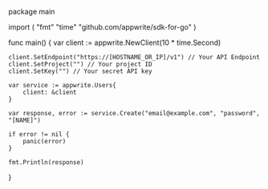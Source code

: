 package main

import (
    "fmt"
    "time"
    "github.com/appwrite/sdk-for-go"
)

func main() {
    var client := appwrite.NewClient(10 * time.Second)

    client.SetEndpoint("https://[HOSTNAME_OR_IP]/v1") // Your API Endpoint
    client.SetProject("") // Your project ID
    client.SetKey("") // Your secret API key

    var service := appwrite.Users{
        client: &client
    }

    var response, error := service.Create("email@example.com", "password", "[NAME]")

    if error != nil {
        panic(error)
    }

    fmt.Println(response)
}
